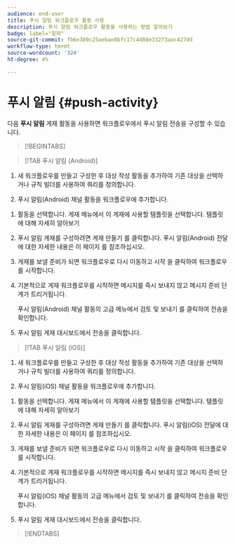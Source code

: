 ```yaml
---
audience: end-user
title: 푸시 알림 워크플로우 활동 사용
description: 푸시 알림 워크플로우 활동을 사용하는 방법 알아보기
badge: label="알파"
source-git-commit: fb6e389c25aebae8bfc17c4d88e33273aac427dd
workflow-type: tm+mt
source-wordcount: '324'
ht-degree: 4%

---
```



# 푸시 알림 {#push-activity}

다음 **푸시 알림** 게재 활동을 사용하면 워크플로우에서 푸시 알림 전송을 구성할 수 있습니다.

>[!BEGINTABS]

>[!TAB 푸시 알림 (Android)]

1. 새 워크플로우를 만들고 구성한 후 대상 작성 활동을 추가하여 기존 대상을 선택하거나 규칙 빌더를 사용하여 쿼리를 정의합니다.

1. 푸시 알림(Android) 채널 활동을 워크플로우에 추가합니다.

<!--
1. Select the Type of delivery:

    * Single delivery: Choose this option if you want the push notification to be sent only once. You have the flexibility to choose whether or not to include an outbound transition from this activity.

    * Recurring delivery: Choose this option if you want the push notification to be sent multiple times based on a defined frequency. The frequency can be configured using a Scheduler activity, allowing you to schedule the push notification to be sent at regular intervals.
-->

1. 활동을 선택합니다. 게재 메뉴에서 이 게재에 사용할 템플릿을 선택합니다. 템플릿에 대해 자세히 알아보기

1. 푸시 알림 게재를 구성하려면 게재 만들기 를 클릭합니다. 푸시 알림(Android) 전달에 대한 자세한 내용은 이 페이지 를 참조하십시오.

1. 게재를 보낼 준비가 되면 워크플로우로 다시 이동하고 시작 을 클릭하여 워크플로우를 시작합니다.

1. 기본적으로 게재 워크플로우를 시작하면 메시지를 즉시 보내지 않고 메시지 준비 단계가 트리거됩니다.

   푸시 알림(Android) 채널 활동의 고급 메뉴에서 검토 및 보내기 를 클릭하여 전송을 확인합니다.

1. 푸시 알림 게재 대시보드에서 전송을 클릭합니다.

>[!TAB 푸시 알림 (iOS)]

1. 새 워크플로우를 만들고 구성한 후 대상 작성 활동을 추가하여 기존 대상을 선택하거나 규칙 빌더를 사용하여 쿼리를 정의합니다.

1. 푸시 알림(iOS) 채널 활동을 워크플로우에 추가합니다.

<!--
1. Select the Type of delivery:

    * Single delivery: Choose this option if you want the push notification to be sent only once. You have the flexibility to choose whether or not to include an outbound transition from this activity.

    * Recurring delivery: Choose this option if you want the push notification to be sent multiple times based on a defined frequency. The frequency can be configured using a Scheduler activity, allowing you to schedule the push notification to be sent at regular intervals.
-->

1. 활동을 선택합니다. 게재 메뉴에서 이 게재에 사용할 템플릿을 선택합니다. 템플릿에 대해 자세히 알아보기

1. 푸시 알림 게재를 구성하려면 게재 만들기 를 클릭합니다. 푸시 알림(iOS) 전달에 대한 자세한 내용은 이 페이지 를 참조하십시오.

1. 게재를 보낼 준비가 되면 워크플로우로 다시 이동하고 시작 을 클릭하여 워크플로우를 시작합니다.

1. 기본적으로 게재 워크플로우를 시작하면 메시지를 즉시 보내지 않고 메시지 준비 단계가 트리거됩니다.

   푸시 알림(iOS) 채널 활동의 고급 메뉴에서 검토 및 보내기 를 클릭하여 전송을 확인합니다.

1. 푸시 알림 게재 대시보드에서 전송을 클릭합니다.

>[!ENDTABS]